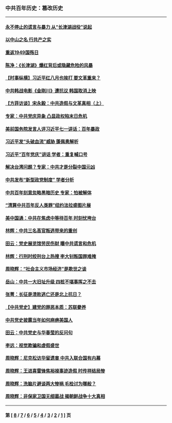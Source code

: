 ### 中共百年历史：篡改历史
---
#### [永不停止的谎言与暴力 从“长津湖战役”说起](../../pages/nf1176115/n13494094.md?06030430) 
#### [以中山之名 行共产之实](../../pages/nf1176115/n13346437.md?06030430) 
#### [重返1949国殇日](../../pages/nf1176115/n13346372.md?06030430) 
#### [陈净：《长津湖》爆红背后或隐藏危险的风暴](../../pages/nf1176115/n13314364.md?06030430) 
#### [【时事纵横】习近平红八月也挨打 要文革重来？](../../pages/nf1176115/n13231393.md?06030430) 
#### [中共韩战电影《金刚川》遭抗议 韩国取消上映](../../pages/nf1176115/n13219114.md?06030430) 
#### [【方菲访谈】宋永毅：中共造假与文革真相（上）](../../pages/nf1176115/n13200760.md?06030430) 
#### [专家：中共党庆异象 凸显政权陷末日危机](../../pages/nf1176115/n13067084.md?06030430) 
#### [美前国务院发言人评习近平七一讲话：百年暴政](../../pages/nf1176115/n13066986.md?06030430) 
#### [习近平发“头破血流”威胁 蓬佩奥解析](../../pages/nf1176115/n13063604.md?06030430) 
#### [习近平“百年党庆”讲话 学者：重复喊口号](../../pages/nf1176115/n13061411.md?06030430) 
#### [解决台湾问题？专家：中共才是分裂中国元凶](../../pages/nf1176115/n13060811.md?06030430) 
#### [中共发布“新型政党制度” 学者分析](../../pages/nf1176115/n13056354.md?06030430) 
#### [中共百年刻意忽略黑暗历史 专家：怕被解体](../../pages/nf1176115/n13056056.md?06030430) 
#### [“清算中共百年反人类罪”纽约法拉盛图片展](../../pages/nf1176115/n13052220.md?06030430) 
#### [美中国通：中共在焦虑中等待百年 时刻忧垮台](../../pages/nf1176115/n13048820.md?06030430) 
#### [林辉：中共三名高官叛逃带来的重创](../../pages/nf1176115/n13035206.md?06030430) 
#### [田云：党史展览馆劳民伤财 曝中共谎言和危机](../../pages/nf1176115/n13033900.md?06030430) 
#### [林辉：行刑时绞刑台上热搜 李大钊叛国罪难掩](../../pages/nf1176115/n13031965.md?06030430) 
#### [周晓辉：“社会主义市场经济”是欺世之谈](../../pages/nf1176115/n13024090.md?06030430) 
#### [岳山：中共一大旧址升级 四桩不堪事挥之不去](../../pages/nf1176115/n13021697.md?06030430) 
#### [张菁：长征是溃败逃亡还是北上抗日？](../../pages/nf1176115/n13020585.md?06030430) 
#### [【中共党史】建党的罪恶本质：苏联豢养](../../pages/nf1176115/n13011888.md?06030430) 
#### [中共党史披露当年如何麻痹美国人](../../pages/nf1176115/n12966400.md?06030430) 
#### [田云：中共党史与华春莹的反问句](../../pages/nf1176115/n12765178.md?06030430) 
#### [李远：视觉欺骗和虚假盛世](../../pages/nf1176115/n12993376.md?06030430) 
#### [周晓辉：尼克松访华留遗害 中共入联合国有内幕](../../pages/nf1176115/n12991422.md?06030430) 
#### [周晓辉：王进喜雷锋焦裕禄事迹造假 时传祥结局惨](../../pages/nf1176115/n12985497.md?06030430) 
#### [周晓辉：洗脑片避谈两大惨祸 毛检讨为哪般？](../../pages/nf1176115/n12971285.md?06030430) 
#### [周晓辉：非保家卫国无细菌战 揭朝鲜战争十大真相](../../pages/nf1176115/n12954161.md?06030430) 

---
#### 第 [ [8](./8.md?06030430) / [7](./7.md?06030430) / [6](./6.md?06030430) / [5](./5.md?06030430) / [4](./4.md?06030430) / [3](./3.md?06030430) / [2](./2.md?06030430) / [1](./1.md?06030430) ] 页
